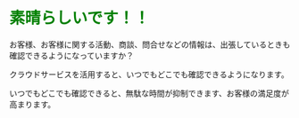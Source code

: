 # <span style="color: green;">素晴らしいです！！</span>

お客様、お客様に関する活動、商談、問合せなどの情報は、出張しているときも確認できるようになっていますか？

クラウドサービスを活用すると、いつでもどこでも確認できるようになります。

いつでもどこでも確認できると、無駄な時間が抑制できます、お客様の満足度が高まります。
